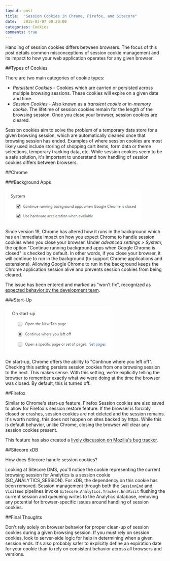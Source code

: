 ```yaml
---
layout: post
title:  "Session Cookies in Chrome, Firefox, and Sitecore"
date:   2015-03-07 00:20:00
categories: Cookies
comments: true
---
```


Handling of session cookies differs between browsers. The focus of this post details common misconceptions of session cookie management and its impact to how your web application operates for any given browser.

##Types of Cookies

There are two main categories of cookie types:

* *Persistent Cookies* - Cookies which are carried or persisted across multiple browsing sessions. These cookies will expire on a given date and time.
* *Session Cookies* - Also known as a _transient cookie_ or _in-memory cookie_. The lifetime of session cookies remain for the length of the browsing session. Once you close your browser, session cookies are cleared. 
	
Session cookies aim to solve the problem of a temporary data store for a given browsing session, which are automatically cleaned once that browsing session has ended. Examples of where session cookies are most likely used include storing of shopping cart items, form data or theme selections, temporary tracking data, etc. While session cookies seem to be a safe solution, it's important to understand how handling of session cookies differs between browsers. 

##Chrome

###Background Apps

![background-apps](/assets/images/chrome-background.png)

Since version 19, Chrome has altered how it runs in the background which has an immediate impact on how you expect Chrome to handle session cookies when you close your browser. Under _advanced settings > System_, the option "Continue running background apps when Google Chrome is closed" is checked by default. In other words, if you close your browser, it will continue to run in the background (to support Chrome applications and extensions). Allowing Google Chrome to run in the background keeps the Chrome application session alive and prevents session cookies from being cleared. 

The issue has been entered and marked as "won't fix", recognized as <a href="https://code.google.com/p/chromium/issues/detail?id=128513" target="_blank">expected behavior by the development team</a>.

###Start-Up

![start-up](/assets/images/chrome-startup.png)

On start-up, Chrome offers the ability to "Continue where you left off". Checking this setting persists session cookies from one browsing session to the next. This makes sense. With this setting, we're explicitly telling the browser to remember exactly what we were doing at the time the browser was closed. By default, this is turned off. 

##Firefox 

Similar to Chrome's start-up feature, Firefox Session cookies are also saved to allow for Firefox's session restore feature. If the browser is forcibly closed or crashes, session cookies are not deleted and the session remains. It's worth noting, this does not happen on sites backed by https. While this is default behavior, unlike Chrome, closing the browser will clear any session cookies present.

This feature has also created a <a href="https://bugzilla.mozilla.org/buglist.cgi?bug_id=337551,345830,358042,362212,369289,375182,376605,377233,381940,395749,398827,399748,417711,431547,437911,441544,576845" target="_blank">lively discussion on Mozilla's bug tracker</a>.

##Sitecore xDB

How does Sitecore handle session cookies?

Looking at Sitecore DMS, you'll notice the cookie representing the current browsing session for Analytics is a session cookie (SC_ANALYTICS_SESSION). For xDB, the dependency on this cookie has been removed. Session management through both the ```SessionEnd``` and ```VisitEnd``` pipelines invoke ```Sitecore.Analytics.Tracker.EndVisit``` flushing the current session and queueing writes to the Analytics database, removing any potential for browser-specific issues around handling of session cookies.

##Final Thoughts

Don't rely solely on browser behavior for proper clean-up of session cookies during a given browsing session. If you must rely on session cookies, look to server-side logic for help in determining when a given session ends. It's also probably safer to explicitly define an expiration date for your cookie than to rely on consistent behavior across all browsers and versions.